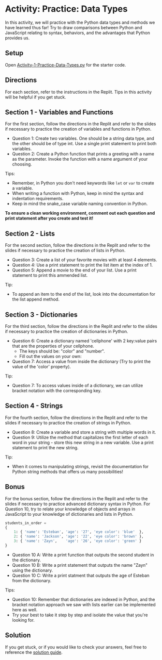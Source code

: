 # Activity: Practice: Data Types

In this activity, we will practice with the Python data types and methods we have learned thus far! Try to draw comparisons between Python and JavaScript relating to syntax, behaviors, and the advantages that Python provides us.

## Setup

Open [Activity-1-Practice-Data-Types.py](.\Activity_1_Practice_Data_Types.py) for the starter code.

## Directions

For each section, refer to the instructions in the Replit. Tips in this activity will be helpful if you get stuck.

## Section 1 - Variables and Functions

For the first section, follow the directions in the Replit and refer to the slides if necessary to practice the creation of variables and functions in Python.

- Question 1: Create two variables. One should be a string data type, and the other should be of type int. Use a single print statement to print both variables.
- Question 2: Create a Python function that prints a greeting with a name as the parameter. Invoke the function with a name argument of your choosing.

Tips:

- Remember, in Python you don't need keywords like `let` or `var` to create a variable.
- When writing a function with Python, keep in mind the syntax and indentation requirements.
- Keep in mind the snake_case variable naming convention in Python.

**To ensure a clean working environment, comment out each question and print statement after you create and test it!**

## Section 2 - Lists

For the second section, follow the directions in the Replit and refer to the slides if necessary to practice the creation of lists in Python.

- Question 3: Create a list of your favorite movies with at least 4 elements.
- Question 4: Use a print statement to print the list item at the index of 1.
- Question 5: Append a movie to the end of your list. Use a print statement to print this ammended list.

Tip:

- To append an item to the end of the list, look into the documentation for the list append method.

## Section 3 - Dictionaries

For the third section, follow the directions in the Replit and refer to the slides if necessary to practice the creation of dictionaries in Python.

- Question 6: Create a dictionary named 'cellphone' with 2 key:value pairs that are the properties of your cellphone.
  - The keys should be: "color" and "number".
  - Fill out the values on your own:
- Question 7: Access a value from inside the dictionary (Try to print the value of the 'color' property).

Tip:

- Question 7: To access values inside of a dictionary, we can utilize bracket notation with the corresponding key.

## Section 4 - Strings

For the fourth section, follow the directions in the Replit and refer to the slides if necessary to practice the creation of strings in Python.

- Question 8: Create a variable and store a string with multiple words in it.
- Question 9: Utilize the method that capitalizes the first letter of each word in your string - store this new string in a new variable. Use a print statement to print the new string.

Tip:

- When it comes to manipulating strings, revisit the documentation for Python string methods that offers us many possibilities!

## Bonus

For the bonus section, follow the directions in the Replit and refer to the slides if necessary to practice advanced dictionary syntax in Python. For Question 10, try to relate your knowledge of objects and arrays in JavaScript to your knowledge of dictionaries and lists in Python.

```python
students_in_order =
{
    1: { 'name': 'Esteban', 'age': '27', 'eye color': 'blue'  },
    2: { 'name': 'Jackson', 'age': '22', 'eye color': 'brown' },
    3: { 'name': 'Zayn',    'age': '26', 'eye color': 'green' }
}
```

- Question 10 A: Write a print function that outputs the second student in the dictionary.
- Question 10 B: Write a print statement that outputs the name "Zayn" using the dictionary.
- Question 10 C: Write a print statment that outputs the age of Esteban from the dictionary.

Tips:

- Question 10: Remember that dictionaries are indexed in Python, and the bracket notation approach we saw with lists earlier can be implemented here as well.
- Try your best to take it step by step and isolate the value that you're looking for.

## Solution

If you get stuck, or if you would like to check your answers, feel free to reference the [solution guide](Activity_1_Practice_Data_Types_Solution.py).
